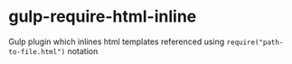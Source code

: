 # gulp-require-html-inline
Gulp plugin which inlines html templates referenced using `require("path-to-file.html")` notation

